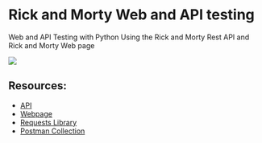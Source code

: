 # Rick and Morty Web and API testing

Web and API Testing with Python Using the Rick and Morty Rest API and Rick and Morty Web page

<img src="https://media3.giphy.com/media/v1.Y2lkPTc5MGI3NjExMHkyYmlva3prOXRieTd2Ym05NGZwYzN6d3dmZWxmcW5hMTVoOTN0dyZlcD12MV9pbnRlcm5hbF9naWZfYnlfaWQmY3Q9Zw/NLOuEditveb9ZfeP2O/giphy.gif">

## Resources:
- [API](https://rickandmortyapi.com/documentation/#introduction)
- [Webpage](https://angelicab7.github.io/BOG001-data-lovers/index.html)
- [Requests Library](https://requests.readthedocs.io/en/latest/user/quickstart/#make-a-request)
- [Postman Collection](https://www.postman.com/joyce-jetson/joycejetson/documentation/hkyhp5u/rick-and-morty-api)